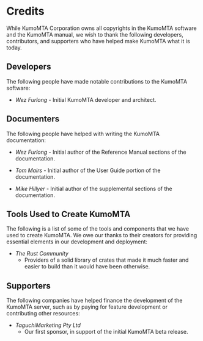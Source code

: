 # Credits

While KumoMTA Corporation owns all copyrights in the KumoMTA software and the KumoMTA manual, we wish to thank the following developers, contributors, and supporters who have helped make KumoMTA what it is today.

## Developers

The following people have made notable contributions to the KumoMTA software:

* *Wez Furlong* - Initial KumoMTA developer and architect.

## Documenters

The following people have helped with writing the KumoMTA documentation:

* *Wez Furlong* - Initial author of the Reference Manual sections of the documentation.

* *Tom Mairs* - Initial author of the User Guide portion of the documentation.

* *Mike Hillyer* - Initial author of the supplemental sections of the documentation.

## Tools Used to Create KumoMTA

The following is a list of some of the tools and components that we have used
to create KumoMTA. We owe our thanks to their creators for providing essential
elements in our development and deployment:

* *The Rust Community*
    * Providers of a solid library of crates that made it much faster and easier to build than it would have been otherwise.

## Supporters

The following companies have helped finance the development of the KumoMTA server, such as by paying for feature development or contributing other resources:

* *TaguchiMarketing Pty Ltd*
   * Our first sponsor, in support of the initial KumoMTA beta release.  
